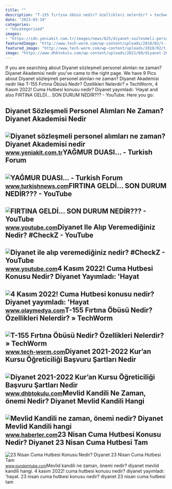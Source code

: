 ```yaml
---
title: ""
description: "T-155 fırtına öbüsü nedir? özellikleri nelerdir? » techworm"
date: "2023-03-19"
categories:
- "Uncategorized"
images:
- "https://cdn.yeniakit.com.tr/images/news/625/diyanet-sozlesmeli-personel-alimlari-ne-zaman-diyanet-akademisi-nedir-diyanet-akademisi-alimlari-nasil-olacak-h1645716284-5f8be5.jpg"
featuredImage: "http://www.tech-worm.com/wp-content/uploads/2018/02/t-155-firtina.jpg"
featured_image: "http://www.tech-worm.com/wp-content/uploads/2018/02/t-155-firtina.jpg"
image: "https://www.dhbtokulu.com/wp-content/uploads/2021/09/diyanet-2021-2022-kuran-kursu-ogreticiligi-basvuru-sartlari-nedir.jpg"
---
```


If you are searching about Diyanet sözleşmeli personel alımları ne zaman? Diyanet Akademisi nedir you've came to the right page. We have 9 Pics about Diyanet sözleşmeli personel alımları ne zaman? Diyanet Akademisi nedir like T-155 Fırtına Öbüsü Nedir? Özellikleri Nelerdir? » TechWorm, 4 Kasım 2022! Cuma Hutbesi konusu nedir? Diyanet yayımladı: 'Hayat and also FIRTINA GELDİ... SON DURUM NEDİR??? - YouTube. Here you go:

Diyanet Sözleşmeli Personel Alımları Ne Zaman? Diyanet Akademisi Nedir
----------------------------------------------------------------------

 ![Diyanet sözleşmeli personel alımları ne zaman? Diyanet Akademisi nedir](https://cdn.yeniakit.com.tr/images/news/625/diyanet-sozlesmeli-personel-alimlari-ne-zaman-diyanet-akademisi-nedir-diyanet-akademisi-alimlari-nasil-olacak-h1645716284-5f8be5.jpg) <small>www.yeniakit.com.tr</small>YAĞMUR DUASI... - Turkish Forum
-------------------------------

 ![YAĞMUR DUASI... - Turkish Forum](https://www.turkishnews.com/tr/content/wp-content/uploads/2020/03/umbrella-semsiye-firtina-yagmur.jpg) <small>www.turkishnews.com</small>FIRTINA GELDİ... SON DURUM NEDİR??? - YouTube
---------------------------------------------

 ![FIRTINA GELDİ... SON DURUM NEDİR??? - YouTube](https://i.ytimg.com/vi/leirwybvGas/maxresdefault.jpg) <small>www.youtube.com</small>Diyanet Ile Alıp Veremediğiniz Nedir? #CheckZ - YouTube
-------------------------------------------------------

 ![Diyanet ile alıp veremediğiniz nedir? #CheckZ - YouTube](https://i.ytimg.com/vi/dUlH4DGW2Hw/maxresdefault.jpg) <small>www.youtube.com</small>4 Kasım 2022! Cuma Hutbesi Konusu Nedir? Diyanet Yayımladı: 'Hayat
------------------------------------------------------------------

 ![4 Kasım 2022! Cuma Hutbesi konusu nedir? Diyanet yayımladı: 'Hayat](https://static.daktilo.com/sites/856/uploads/2022/11/04/large/ekran-resmi-2022-11-04-090956-1667542229.png) <small>www.olaymedya.com</small>T-155 Fırtına Öbüsü Nedir? Özellikleri Nelerdir? » TechWorm
-----------------------------------------------------------

 ![T-155 Fırtına Öbüsü Nedir? Özellikleri Nelerdir? » TechWorm](http://www.tech-worm.com/wp-content/uploads/2018/02/t-155-firtina.jpg) <small>www.tech-worm.com</small>Diyanet 2021-2022 Kur’an Kursu Öğreticiliği Başvuru Şartları Nedir
------------------------------------------------------------------

 ![Diyanet 2021-2022 Kur’an Kursu Öğreticiliği Başvuru Şartları Nedir](https://www.dhbtokulu.com/wp-content/uploads/2021/09/diyanet-2021-2022-kuran-kursu-ogreticiligi-basvuru-sartlari-nedir.jpg) <small>www.dhbtokulu.com</small>Mevlid Kandili Ne Zaman, önemi Nedir? Diyanet Mevlid Kandili Hangi
------------------------------------------------------------------

 ![Mevlid Kandili ne zaman, önemi nedir? Diyanet Mevlid Kandili hangi](https://i.hbrcdn.com/haber/2020/10/14/mevlid-kandili-ne-zaman-onemi-nedir-diyanet-13666047_3936_amp.jpg) <small>www.haberler.com</small>23 Nisan Cuma Hutbesi Konusu Nedir? Diyanet 23 Nisan Cuma Hutbesi Tam
---------------------------------------------------------------------

 ![23 Nisan Cuma Hutbesi Konusu Nedir? Diyanet 23 Nisan Cuma Hutbesi Tam](https://www.gundemtube.com/wp-content/uploads/2021/05/23-nisan-cuma-hutbesi-konusu-nedir-diyanet-23-nisan-cuma-hutbesi-tam-metni-X7Nni75h.jpg) <small>www.gundemtube.com</small>Mevlid kandili ne zaman, önemi nedir? diyanet mevlid kandili hangi. 4 kasım 2022! cuma hutbesi konusu nedir? diyanet yayımladı: 'hayat. 23 nisan cuma hutbesi konusu nedir? diyanet 23 nisan cuma hutbesi tam

